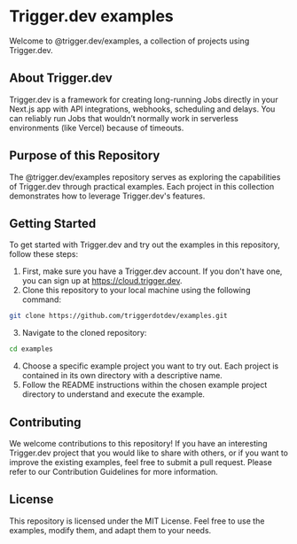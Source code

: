 # Trigger.dev examples

Welcome to @trigger.dev/examples, a collection of projects using Trigger.dev.

## About Trigger.dev

Trigger.dev is a framework for creating long-running Jobs directly in your Next.js app with API integrations, webhooks, scheduling and delays. You can reliably run Jobs that wouldn’t normally work in serverless environments (like Vercel) because of timeouts.

## Purpose of this Repository

The @trigger.dev/examples repository serves as exploring the capabilities of Trigger.dev through practical examples. Each project in this collection demonstrates how to leverage Trigger.dev's features.

## Getting Started

To get started with Trigger.dev and try out the examples in this repository, follow these steps:

1. First, make sure you have a Trigger.dev account. If you don't have one, you can sign up at https://cloud.trigger.dev.
2. Clone this repository to your local machine using the following command:

```sh
git clone https://github.com/triggerdotdev/examples.git
```

3. Navigate to the cloned repository:

```sh
cd examples
```

4. Choose a specific example project you want to try out. Each project is contained in its own directory with a descriptive name.
5. Follow the README instructions within the chosen example project directory to understand and execute the example.

## Contributing

We welcome contributions to this repository! If you have an interesting Trigger.dev project that you would like to share with others, or if you want to improve the existing examples, feel free to submit a pull request. Please refer to our Contribution Guidelines for more information.

## License

This repository is licensed under the MIT License. Feel free to use the examples, modify them, and adapt them to your needs.
